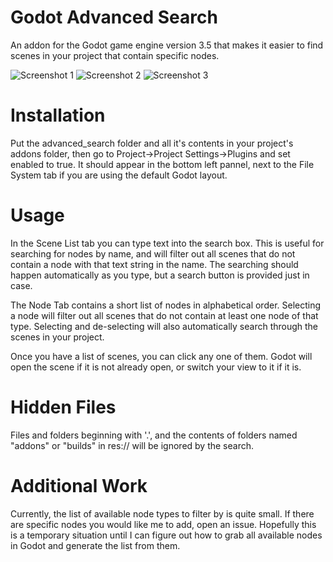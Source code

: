 # Godot Advanced Search
An addon for the Godot game engine version 3.5 that makes it easier to find scenes in your project that contain specific nodes.

![Screenshot 1](/Screenshot1.png) ![Screenshot 2](/Screenshot2.png) ![Screenshot 3](/Screenshot3.png)

# Installation
Put the advanced_search folder and all it's contents in your project's addons folder, then go to Project->Project Settings->Plugins and set enabled to true. It should appear in the bottom left pannel, next to the File System tab if you are using the default Godot layout.

# Usage
In the Scene List tab you can type text into the search box. This is useful for searching for nodes by name, and will filter out all scenes that do not contain a node with that text string in the name. The searching should happen automatically as you type, but a search button is provided just in case.

The Node Tab contains a short list of nodes in alphabetical order. Selecting a node will filter out all scenes that do not contain at least one node of that type. Selecting and de-selecting will also automatically search through the scenes in your project.

Once you have a list of scenes, you can click any one of them. Godot will open the scene if it is not already open, or switch your view to it if it is.

# Hidden Files
Files and folders beginning with '.', and the contents of folders named "addons" or "builds" in res:// will be ignored by the search.

# Additional Work
Currently, the list of available node types to filter by is quite small. If there are specific nodes you would like me to add, open an issue. Hopefully this is a temporary situation until I can figure out how to grab all available nodes in Godot and generate the list from them.
